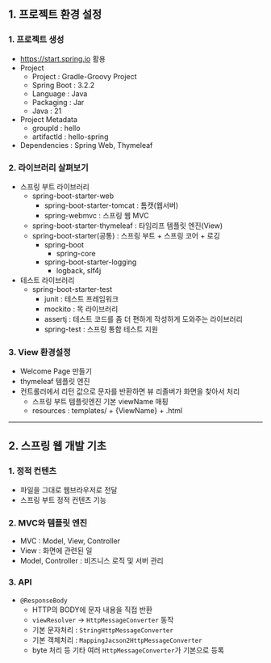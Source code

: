 ## 1. 프로젝트 환경 설정

### 1. 프로젝트 생성
- https://start.spring.io 활용
- Project
  - Project : Gradle-Groovy Project
  - Spring Boot : 3.2.2
  - Language : Java
  - Packaging : Jar
  - Java : 21
- Project Metadata
  - groupId : hello
  - artifactId : hello-spring
- Dependencies : Spring Web, Thymeleaf

### 2. 라이브러리 살펴보기
- 스프링 부트 라이브러리
  - spring-boot-starter-web
    - spring-boot-starter-tomcat : 톰캣(웹서버)
    - spring-webmvc : 스프링 웹 MVC
  - spring-boot-starter-thymeleaf : 타임리프 템플릿 엔진(View)
  - spring-boot-starter(공통) : 스프링 부트 + 스프링 코어 + 로깅
    - spring-boot
      - spring-core
    - spring-boot-starter-logging
      - logback, slf4j
- 테스트 라이브러리
  - spring-boot-starter-test
    - junit : 테스트 프레임워크
    - mockito : 목 라이브러리
    - assertj : 테스트 코드를 좀 더 편하게 작성하게 도와주는 라이브러리
    - spring-test : 스프링 통함 테스트 지원

### 3. View 환경설정
- Welcome Page 만들기
- thymeleaf 템플릿 엔진
- 컨트롤러에서 리턴 값으로 문자를 반환하면 뷰 리졸버가 화면을 찾아서 처리
  - 스프링 부트 템플릿엔진 기본 viewName 매핑
  - resources : templates/ + {ViewName} + .html

---

## 2. 스프링 웹 개발 기초

### 1. 정적 컨텐츠
- 파일을 그대로 웹브라우저로 전달
- 스프링 부트 정적 컨텐츠 기능

### 2. MVC와 템플릿 엔진
- MVC : Model, View, Controller
- View : 화면에 관련된 일
- Model, Controller : 비즈니스 로직 및 서버 관리

### 3. API
- `@ResponseBody`
  - HTTP의 BODY에 문자 내용을 직접 반환
  - `viewResolver` -> `HttpMessageConverter` 동작
  - 기본 문자처리 : `StringHttpMessageConverter`
  - 기본 객체처리 : `MappingJacson2HttpMessageConverter`
  - byte 처리 등 기타 여러 `HttpMessageConverter`가 기본으로 등록